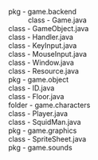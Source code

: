 
pkg - game.backend<br />
      &nbsp;&nbsp;&nbsp;&nbsp;&nbsp;&nbsp;&nbsp;&nbsp;&nbsp; class - Game.java<br />
      class - GameObject.java<br />
      class - Handler.java<br />
      class - KeyInput.java<br />
      class - MouseInput.java<br />
      class - Window.java<br />
      class - Resource.java<br />
pkg - game.object<br />
      class - ID.java<br />
      class - Floor.java<br />
      folder - game.characters<br />
               class - Player.java<br />
               class - SquidMan.java<br />
pkg - game.graphics<br />
      class - SpriteSheet.java<br />
pkg - game.sounds<br />

